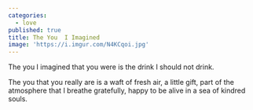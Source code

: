 ```yaml
---
categories:
  - love
published: true
title: The You  I Imagined
image: 'https://i.imgur.com/N4KCqoi.jpg'
---
```

The you 
I imagined that you were
is the drink
I should not drink.

The you 
that you really are
is a waft of fresh air,
a little gift,
part of the atmosphere
that I breathe gratefully,
happy to be alive
in a sea of kindred souls.

